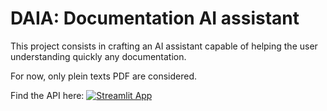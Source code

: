 # DAIA: Documentation AI assistant

This project consists in crafting an AI assistant capable of helping the user understanding quickly any documentation.

For now, only plein texts PDF are considered.

Find the API here:
[![Streamlit App](https://static.streamlit.io/badges/streamlit_badge_black_white.svg)](https://jeremyarancio-daia-api-aapmhq.streamlit.app/)
